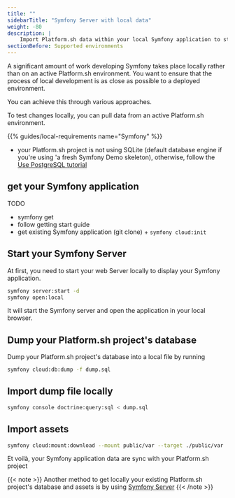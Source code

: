 ```yaml
---
title: ""
sidebarTitle: "Symfony Server with local data"
weight: -80
description: |
    Import Platform.sh data within your local Symfony application to start contributing.
sectionBefore: Supported environments
---
```


A significant amount of work developing Symfony takes place locally rather than on an active Platform.sh environment.
You want to ensure that the process of local development is as close as possible to a deployed environment.

You can achieve this through various approaches.

To test changes locally, you can pull data from an active Platform.sh environment.

{{% guides/local-requirements name="Symfony" %}}
- your Platform.sh project is not using SQLite (default database engine if you're using 'a fresh Symfony Demo skeleton),
  otherwise, follow the [Use PostgreSQL tutorial](../customize/postgresql.md)

## get your Symfony application

TODO
- symfony get <projectID>
- follow getting start guide
- get existing Symfony application (git clone) + `symfony cloud:init`

## Start your Symfony Server
At first, you need to start your web Server locally to display your Symfony application.

```bash
symfony server:start -d
symfony open:local
```

It will start the Symfony server and open the application in your local browser.

## Dump your Platform.sh project's database

Dump your Platform.sh project's database into a local file by running

```bash
symfony cloud:db:dump -f dump.sql
```

## Import dump file locally
```bash
symfony console doctrine:query:sql < dump.sql
```

## Import assets
```bash
symfony cloud:mount:download --mount public/var --target ./public/var
```

Et voilà, your Symfony application data are sync with your Platform.sh project

{{< note >}}
Another method to get locally your existing Platform.sh project's database and assets is by using [Symfony Server](../local)
{{< /note >}}
